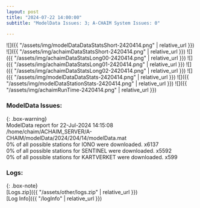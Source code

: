 ```yaml
---
layout: post
title: "2024-07-22 14:00:00"
subtitle: "ModelData Issues: 3; A-CHAIM System Issues: 0"

---
```


![]({{ "/assets/img/modelDataDataStatsShort-2420414.png" | relative_url }})
![]({{ "/assets/img/achaimDataStatsShort-2420414.png" | relative_url }})
![]({{ "/assets/img/achaimDataStatsLong00-2420414.png" | relative_url }})
![]({{ "/assets/img/achaimDataStatsLong01-2420414.png" | relative_url }})
![]({{ "/assets/img/achaimDataStatsLong02-2420414.png" | relative_url }})
![]({{ "/assets/img/modelDataDataStats-2420414.png" | relative_url }})
![]({{ "/assets/img/modelDataStationStats-2420414.png" | relative_url }})
![]({{ "/assets/img/achaimRunTime-2420414.png" | relative_url }})


### ModelData Issues:  
  
{: .box-warning}  
 ModelData report for 22-Jul-2024 14:15:08   
 /home/chaim/ACHAIM_SERVER/A-CHAIM/modelData/2024/204/14/modelData.mat   
 0% of all possible stations for IONO were downloaded. x6137   
 0% of all possible stations for SENTINEL were downloaded. x5592   
 0% of all possible stations for KARTVERKET were downloaded. x599   
  


### Logs:  
  
{: .box-note}  
[Logs.zip]({{ "/assets/other/logs.zip" | relative_url }})  
[Log Info]({{ "/logInfo" | relative_url }})  
